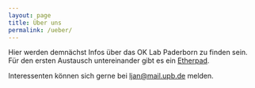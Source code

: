 ```yaml
---
layout: page
title: Über uns
permalink: /ueber/
---
```


Hier werden demnächst Infos über das OK Lab Paderborn zu finden sein. Für den ersten Austausch untereinander gibt es ein [Etherpad](http://pad.okfn.org/p/codeforpb).

Interessenten können sich gerne bei <a href="mailto:ljan@mail.upb.de">ljan@mail.upb.de</a> melden.
